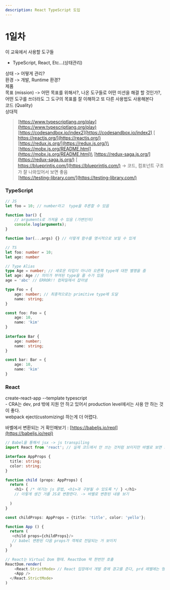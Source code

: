 ```yaml
---
description: React TypeScript 도입
---
```


# 1일차

이 교육에서 사용할 도구들

* TypeScript, React, Etc...(상태관리)

상태 -> 어떻게 관리?\
환경 -> 개발, Runtime 환경?\
제품\
목표 (mission) -> 어떤 목표를 위해서?, 나온 도구들로 어떤 미션을 해결 할 것인가?, 어떤 도구를 쓰더라도 그 도구의 목표를 잘 이해하고 또 다른 사용법도 사용해본다\
코드 (Quality)\
상대적

> [https://www.typescriptlang.org/play](https://www.typescriptlang.org/play) \
> [https://codesandbox.io/index2](https://codesandbox.io/index2) [\
> https://reactjs.org/](https://reactjs.org/) \
> [https://redux.js.org/](https://redux.js.org/)\
> [https://mobx.js.org/README.html](https://mobx.js.org/README.html)\
> [https://redux-saga.js.org/](https://redux-saga.js.org/) [\
> https://blueprintjs.com/](https://blueprintjs.com/) -> 코드, 컴포넌트 구조가 잘 나와있어서 보면 좋음\
> [https://testing-library.com/](https://testing-library.com/)

### TypeScript

```javascript
// JS
let foo = 10; // number라고  type을 추론할 수 있음

function bar() {
    // arguments로 가져올 수 있음 (가변인자)
    console.log(arguments);
}

function bar(...args) {} // 이렇게 함수를 명시적으로 보일 수 있게
```

```typescript
// TS
let foo: number = 10;
let age: number

// Type Alias
type Age = number; // 새로운 타입이 아니라 오른쪽 type에 대한 별명을 줌
let age: Age // 의미가 부여된 type을 줄 수가 있음
age = 'abc' // ERROR!! 컴파일에서 잡아냄
```

```typescript
type Foo = {
    age: number; // 최종적으로는 primitive type에 도달
    name: string;
}

const foo: Foo = {
    age: 10,
    name: 'kim'
}
    
interface Bar {
    age: number;
    name: string;
}

const bar: Bar = {
    age: 10,
    name: 'kim'
}
```

### React

create-react-app --template typescript\
\- CRA는 dev, prd 밖에 지원 안 하고 있어서 production level에서는 사용 안 하는 것이 좋다.\
webpack eject(customizing) 하는게 더 어렵다.

바벨에서 변환되는 거 확인해보기 : [https://babeljs.io/repl](https://babeljs.io/repl)

```typescript
// Babel을 통해서 jsx -> js transpiling
import React from 'react'; // 실제 코드에서 안 쓰는 것처럼 보이지만 바벨로 보면 쓰고 있다. 변환 된 다음에 사용되기 때문에 꼭 필요

interface AppProps {
  title: string;
  color: string;
}

function child (props: AppProps) {
  return (
    <h1> { /* 여기는 js 문법, <h1>과 구분될 수 있도록 */ } </h1>
    // 이렇게 생긴 거를 JS로 변환한다. -> 바벨로 변환된 내용 보기
   
  )
}

const childProps: AppProps = {title: 'title', color: 'yello'};

function App () {
  return (
   <child props={childProps}/> 
   // babel 변환된 다음 props가 객체로 전달되는 거 보이지
  )
}

// React는 Virtual Dom 형태. ReactDom 딱 한번만 호출
ReactDom.render(
	<React.StrictMode> // React 입장에서 개발 중에 경고를 준다, prd 레벨에는 영향X
  	<App />
  </React.StrictMode>
)

```
